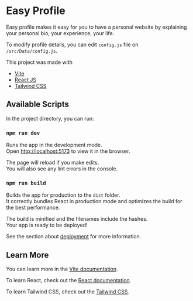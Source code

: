# Easy Profile

Easy profile makes it easy for you to have a personal website by explaining your personal bio, your experience, your life.

To modify profile details, you can edit `config.js` file on `/src/Data/config.js`.

This project was made with 
+ [Vite](https://github.com/vitejs/vite)
+ [React JS](https://github.com/facebook/react/)
+ [Tailwind CSS](https://github.com/tailwindlabs/tailwindcss)

## Available Scripts

In the project directory, you can run:

### `npm run dev`

Runs the app in the development mode.<br />
Open [http://localhost:5173](http://localhost:5173) to view it in the browser.

The page will reload if you make edits.<br />
You will also see any lint errors in the console.

### `npm run build`

Builds the app for production to the `dist` folder.<br />
It correctly bundles React in production mode and optimizes the build for the best performance.

The build is minified and the filenames include the hashes.<br />
Your app is ready to be deployed!

See the section about [deployment](https://facebook.github.io/create-react-app/docs/deployment) for more information.

## Learn More

You can learn more in the [Vite documentation](https://vitejs.dev/guide/).

To learn React, check out the [React documentation](https://reactjs.org/).

To learn Tailwind CSS, check out the [Tailwind CSS](https://tailwindcss.com/).
